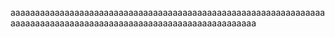 aaaaaaaaaaaaaaaaaaaaaaaaaaaaaaaaaaaaaaaaaaaaaaaaaaaaaaaaaaaaaaaaaaaaaaaaaaaaaaaaaaaaaaaaaaaaaaaaaaaaaaaaaaaaaaaaaa
